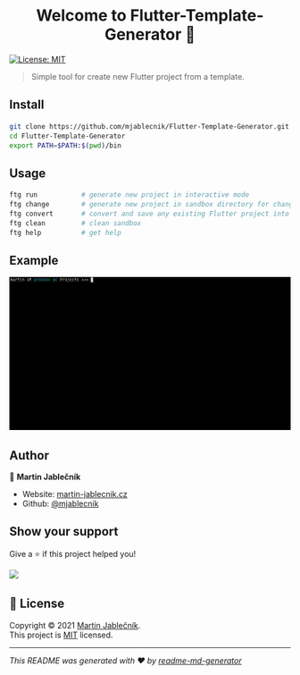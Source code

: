 <h1 align="center">Welcome to Flutter-Template-Generator 👋</h1>
<p>
  <a href="https://choosealicense.com/licenses/mit/" target="_blank">
    <img alt="License: MIT" src="https://img.shields.io/badge/License-MIT-yellow.svg" />
  </a>
</p>

> Simple tool for create new Flutter project from a template.

## Install

```sh
git clone https://github.com/mjablecnik/Flutter-Template-Generator.git
cd Flutter-Template-Generator
export PATH=$PATH:$(pwd)/bin
```

## Usage

```sh
ftg run           # generate new project in interactive mode
ftg change        # generate new project in sandbox directory for change any template
ftg convert       # convert and save any existing Flutter project into new template
ftg clean         # clean sandbox
ftg help          # get help
```

## Example
![](ftg-example.gif)

## Author

👤 **Martin Jablečník**

* Website: [martin-jablecnik.cz](https://www.martin-jablecnik.cz)
* Github: [@mjablecnik](https://github.com/mjablecnik)

## Show your support

Give a ⭐️ if this project helped you!

<a href="https://www.patreon.com/mjablecnik">
  <img src="https://c5.patreon.com/external/logo/become_a_patron_button@2x.png" width="160">
</a>

## 📝 License

Copyright © 2021 [Martin Jablečník](https://github.com/mjablecnik).<br />
This project is [MIT](LICENSE) licensed.

***
_This README was generated with ❤️ by [readme-md-generator](https://github.com/kefranabg/readme-md-generator)_

